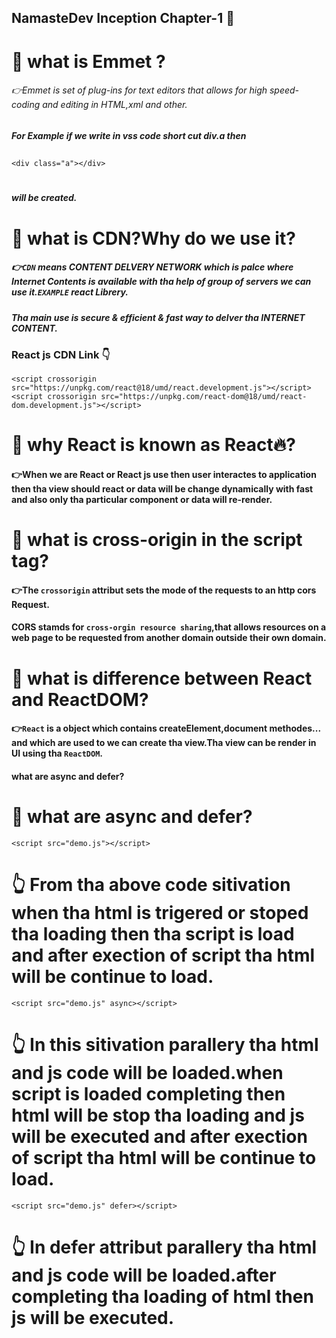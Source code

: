 ## NamasteDev Inception Chapter-1 🚀

# 🤔 what is Emmet ?
###### 👉Emmet is set of plug-ins for text editors that allows for high speed-coding  and editing in HTML,xml and other.
##
##### For Example if we write in vss code short cut div.a then 
##
```
<div class="a"></div>
```
#
##### will be created.
# 🤔 what is  CDN?Why do we use it?
##### 👉`CDN` means CONTENT DELVERY NETWORK which is palce where Internet Contents is available with tha help of group of servers we can use it.`EXAMPLE` react Librery.
##### Tha main use is secure & efficient & fast way to delver tha INTERNET CONTENT.
### React js CDN Link 👇
```
<script crossorigin src="https://unpkg.com/react@18/umd/react.development.js"></script>
<script crossorigin src="https://unpkg.com/react-dom@18/umd/react-dom.development.js"></script>
``` 
#
# 🤔 why React is known as React🔥?
#### 👉When we are React or React js use then user interactes to application then tha view should react or data will be change dynamically with fast and also only tha particular component or data will re-render.
#
# 🤔 what is cross-origin in the script tag?
#### 👉The `crossorigin` attribut sets the mode of the requests to an http cors Request.
#### CORS stamds for `cross-orgin resource sharing`,that allows resources on a web page to be requested from another domain outside their own domain. 
#
# 🤔 what is difference between React and ReactDOM?
#### 👉`React` is a object which contains createElement,document methodes... and which are used to we can create tha view.Tha view can be render in UI using tha `ReactDOM`.
#### what are async and defer? 
# 🤔 what are async and defer?
```<script src="demo.js"></script>```
# 👆 From tha above code sitivation when tha html is trigered or stoped tha loading then tha script is load and after exection of script tha html will be continue to load.
```<script src="demo.js" async></script>```
# 👆 In this sitivation parallery tha html and js code will be loaded.when script is loaded completing then html will be stop tha loading and js will be executed and after exection of script tha html will be continue to load.
```<script src="demo.js" defer></script>```
# 👆 In defer attribut parallery tha html and js code will be loaded.after completing tha loading of html then js will be executed.